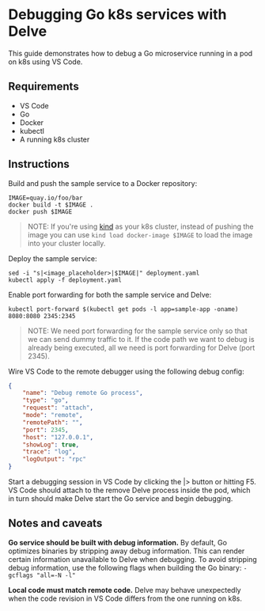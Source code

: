 # Debugging Go k8s services with Delve

This guide demonstrates how to debug a Go microservice running in a pod on k8s using VS Code.

## Requirements

* VS Code
* Go
* Docker
* kubectl
* A running k8s cluster

## Instructions

Build and push the sample service to a Docker repository:

```
IMAGE=quay.io/foo/bar
docker build -t $IMAGE .
docker push $IMAGE
```

>NOTE: If you're using [kind](https://kind.sigs.k8s.io/) as your k8s cluster, instead of pushing
>the image you can use `kind load docker-image $IMAGE` to load the image into your cluster locally.

Deploy the sample service:

```
sed -i "s|<image_placeholder>|$IMAGE|" deployment.yaml
kubectl apply -f deployment.yaml
```

Enable port forwarding for both the sample service and Delve:

```
kubectl port-forward $(kubectl get pods -l app=sample-app -oname) 8080:8080 2345:2345
```

>NOTE: We need port forwarding for the sample service only so that we can send dummy traffic to it.
>If the code path we want to debug is already being executed, all we need is port forwarding for
>Delve (port 2345).

Wire VS Code to the remote debugger using the following debug config:

```json
{
    "name": "Debug remote Go process",
    "type": "go",
    "request": "attach",
    "mode": "remote",
    "remotePath": "",
    "port": 2345,
    "host": "127.0.0.1",
    "showLog": true,
    "trace": "log",
    "logOutput": "rpc"
}
```

Start a debugging session in VS Code by clicking the |> button or hitting F5. VS Code should attach
to the remove Delve process inside the pod, which in turn should make Delve start the Go service
and begin debugging.

## Notes and caveats

**Go service should be built with debug information.** By default, Go optimizes binaries by
stripping away debug information. This can render certain information unavailable to Delve when
debugging. To avoid stripping debug information, use the following flags when building the Go
binary: `-gcflags "all=-N -l"`


**Local code must match remote code.** Delve may behave unexpectedly when the code revision in VS
Code differs from the one running on k8s.
